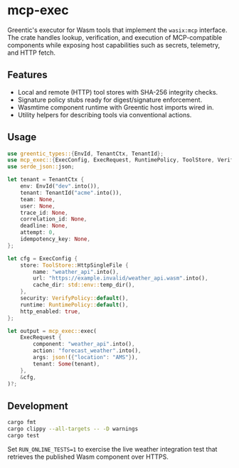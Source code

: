 # mcp-exec

Greentic's executor for Wasm tools that implement the `wasix:mcp` interface.
The crate handles lookup, verification, and execution of MCP-compatible
components while exposing host capabilities such as secrets, telemetry, and
HTTP fetch.

## Features

- Local and remote (HTTP) tool stores with SHA-256 integrity checks.
- Signature policy stubs ready for digest/signature enforcement.
- Wasmtime component runtime with Greentic host imports wired in.
- Utility helpers for describing tools via conventional actions.

## Usage

```rust
use greentic_types::{EnvId, TenantCtx, TenantId};
use mcp_exec::{ExecConfig, ExecRequest, RuntimePolicy, ToolStore, VerifyPolicy};
use serde_json::json;

let tenant = TenantCtx {
    env: EnvId("dev".into()),
    tenant: TenantId("acme".into()),
    team: None,
    user: None,
    trace_id: None,
    correlation_id: None,
    deadline: None,
    attempt: 0,
    idempotency_key: None,
};

let cfg = ExecConfig {
    store: ToolStore::HttpSingleFile {
        name: "weather_api".into(),
        url: "https://example.invalid/weather_api.wasm".into(),
        cache_dir: std::env::temp_dir(),
    },
    security: VerifyPolicy::default(),
    runtime: RuntimePolicy::default(),
    http_enabled: true,
};

let output = mcp_exec::exec(
    ExecRequest {
        component: "weather_api".into(),
        action: "forecast_weather".into(),
        args: json!({"location": "AMS"}),
        tenant: Some(tenant),
    },
    &cfg,
)?;
```

## Development

```bash
cargo fmt
cargo clippy --all-targets -- -D warnings
cargo test
```

Set `RUN_ONLINE_TESTS=1` to exercise the live weather integration test that
retrieves the published Wasm component over HTTPS.
